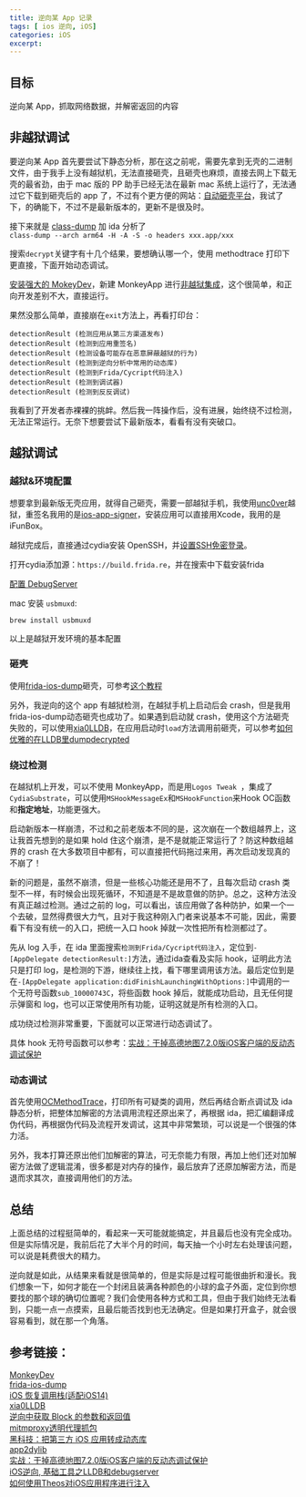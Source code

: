 ```yaml
---
title: 逆向某 App 记录
tags: [ ios 逆向, iOS]
categories: iOS
excerpt: 
---
```


## 目标
逆向某 App，抓取网络数据，并解密返回的内容

## 非越狱调试

要逆向某 App 首先要尝试下静态分析，那在这之前呢，需要先拿到无壳的二进制文件，由于我手上没有越狱机，无法直接砸壳，且砸壳也麻烦，直接去网上下载无壳的最省劲，由于 mac 版的 PP 助手已经无法在最新 mac 系统上运行了，无法通过它下载到砸壳后的 app 了，不过有个更方便的网站：[自动砸壳平台](http://www.dumpapp.com/)，我试了下，的确能下，不过不是最新版本的，更新不是很及时。

接下来就是 [class-dump](https://github.com/nygard/class-dump) 加 ida 分析了  
`class-dump --arch arm64 -H -A -S -o headers xxx.app/xxx`

搜索`decrypt`关键字有十几个结果，要想确认哪一个，使用 methodtrace 打印下更直接，下面开始动态调试。

[安装强大的 MokeyDev](https://github.com/AloneMonkey/MonkeyDev/wiki/%E5%AE%89%E8%A3%85)，新建 MonkeyApp 进行[非越狱集成](https://github.com/AloneMonkey/MonkeyDev/wiki/%E5%AE%89%E8%A3%85)，这个很简单，和正向开发差别不大，直接运行。

果然没那么简单，直接崩在`exit`方法上，再看打印台：
```
detectionResult (检测应用从第三方渠道发布)
detectionResult (检测到应用重签名)
detectionResult (检测设备可能存在恶意屏蔽越狱的行为)
detectionResult (检测到逆向分析中常用的动态库)
detectionResult (检测到Frida/Cycript代码注入)
detectionResult (检测到调试器)
detectionResult (检测到反反调试)
```
我看到了开发者赤裸裸的挑衅。然后我一阵操作后，没有进展，始终绕不过检测，无法正常运行。无奈下想要尝试下最新版本，看看有没有突破口。

## 越狱调试

###  越狱&环境配置
想要拿到最新版无壳应用，就得自己砸壳，需要一部越狱手机，我使用[unc0ver](https://unc0ver.dev/)越狱，重签名我用的是[ios-app-signer](https://github.com/DanTheMan827/ios-app-signer)，安装应用可以直接用Xcode，我用的是iFunBox。

越狱完成后，直接通过cydia安装 OpenSSH，并[设置SSH免密登录](https://www.jianshu.com/p/cf8ee7b6e9e6)。

打开cydia添加源：`https://build.frida.re`，并在搜索中下载安装frida

[配置 DebugServer]( https://www.jianshu.com/p/8d42d71fb9e1)

mac 安装 `usbmuxd`:
```
brew install usbmuxd
```
以上是越狱开发环境的基本配置

### 砸壳
使用[frida-ios-dump](https://github.com/AloneMonkey/frida-ios-dump)砸壳，可参考[这个教程](https://www.jianshu.com/p/cf0cc11de197)

另外，我逆向的这个 app 有越狱检测，在越狱手机上启动后会 crash，但是我用frida-ios-dump动态砸壳也成功了。如果遇到启动就 crash，使用这个方法砸壳失败的，可以使用[xia0LLDB](https://github.com/4ch12dy/xia0LLDB)，在应用启动时`load`方法调用前砸壳，可以参考[如何优雅的在LLDB里dumpdecrypted](https://iosre.com/t/lldb-dumpdecrypted/16581)

### 绕过检测
在越狱机上开发，可以不使用 MonkeyApp，而是用`Logos Tweak
`，集成了`CydiaSubstrate`，可以使用`MSHookMessageEx`和`MSHookFunction`来Hook OC函数和**指定地址**，功能更强大。

启动新版本一样崩溃，不过和之前老版本不同的是，这次崩在一个数组越界上，这让我首先想到的是如果 hold 住这个崩溃，是不是就能正常运行了？防这种数组越界的 crash 在大多数项目中都有，可以直接把代码拖过来用，再次启动发现真的不崩了！

新的问题是，虽然不崩溃，但是一些核心功能还是用不了，且每次启动 crash 类型不一样，有时候会出现死循环，不知道是不是故意做的防护。总之，这种方法没有真正越过检测。通过之前的 log，可以看出，该应用做了各种防护，如果一个一个去破，显然得费很大力气，且对于我这种刚入门者来说基本不可能，因此，需要看下有没有统一的入口，把统一入口 hook 掉就一次性把所有检测都过了。

先从 log 入手，在 ida 里面搜索`检测到Frida/Cycript代码注入`，定位到`-[AppDelegate detectionResult:]`方法，通过ida查看及实际 hook，证明此方法只是打印 log，是检测的下游，继续往上找，看下哪里调用该方法。最后定位到是在`-[AppDelegate application:didFinishLaunchingWithOptions:]`中调用的一个无符号函数`sub_10000743C`，将些函数 hook 掉后，就能成功启动，且无任何提示弹窗和 log，也可以正常使用所有功能，证明这就是所有检测的入口。

成功绕过检测非常重要，下面就可以正常进行动态调试了。

具体 hook 无符号函数可以参考：[实战：干掉高德地图7.2.0版iOS客户端的反动态调试保护](https://iosre.com/t/7-2-0-ios/770)

### 动态调试
首先使用[OCMethodTrace](https://github.com/omxcodec/OCMethodTrace)，打印所有可疑类的调用，然后再结合断点调试及 ida 静态分析，把整体加解密的方法调用流程还原出来了，再根据 ida，把汇编翻译成伪代码，再根据伪代码及流程开发调试，这其中非常繁琐，可以说是一个很强的体力活。

另外，我本打算还原出他们加解密的算法，可无奈能力有限，再加上他们还对加解密方法做了逻辑混淆，很多都是对内存的操作，最后放弃了还原加解密方法，而是退而求其次，直接调用他们的方法。

## 总结
上面总结的过程挺简单的，看起来一天可能就能搞定，并且最后也没有完全成功。但是实际情况是，我前后花了大半个月的时间，每天抽一个小时左右处理该问题，可以说是耗费很大的精力。

逆向就是如此，从结果来看就是很简单的，但是实际是过程可能很曲折和漫长。我们想象一下，如何才能在一个封闭且装满各种颜色的小球的盒子外面，定位到你想要找的那个球的确切位置呢？我们会使用各种方式和工具，但由于我们始终无法看到，只能一点一点摸索，且最后能否找到也无法确定。但是如果打开盒子，就会很容易看到，就在那一个角落。



## 参考链接： 
[MonkeyDev](https://github.com/AloneMonkey/MonkeyDev/wiki/%E9%9D%9E%E8%B6%8A%E7%8B%B1App%E9%9B%86%E6%88%90)  
[frida-ios-dump](https://github.com/AloneMonkey/frida-ios-dump)  
[iOS 恢复调用栈(适配iOS14)](https://iosre.com/t/ios-ios14/19332)  
[xia0LLDB](https://github.com/4ch12dy/xia0LLDB)  
[逆向中获取 Block 的参数和返回值](https://iosre.com/t/block/6779)  
[mitmproxy透明代理抓包](https://zhuanlan.zhihu.com/p/108207578)  
[黑科技：把第三方 iOS 应用转成动态库](http://blog.imjun.net/posts/convert-iOS-app-to-dynamic-library/)  
[app2dylib](https://github.com/tobefuturer/app2dylib)  
[实战：干掉高德地图7.2.0版iOS客户端的反动态调试保护](https://iosre.com/t/7-2-0-ios/770)  
[iOS逆向, 基础工具之LLDB和debugserver]( https://www.jianshu.com/p/8d42d71fb9e1)  
[如何使用Theos对iOS应用程序进行注入](https://www.4hou.com/posts/DJKA)  


















